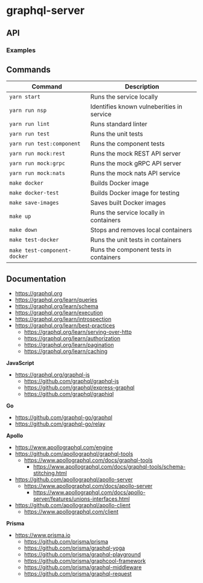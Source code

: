 # graphql-server

## API

### Examples

## Commands

| Command                      | Description                                |
|------------------------------|--------------------------------------------|
| `yarn start`                 | Runs the service locally                   |
| `yarn run nsp`               | Identifies known vulneberities in service  |
| `yarn run lint`              | Runs standard linter                       |
| `yarn run test`              | Runs the unit tests                        |
| `yarn run test:component`    | Runs the component tests                   |
| `yarn run mock:rest`         | Runs the mock REST API server              |
| `yarn run mock:grpc`         | Runs the mock gRPC API server              |
| `yarn run mock:nats`         | Runs the mock nats API service             |
| `make docker`                | Builds Docker image                        |
| `make docker-test`           | Builds Docker image for testing            |
| `make save-images`           | Saves built Docker images                  |
| `make up`                    | Runs the service locally in containers     |
| `make down`                  | Stops and removes local containers         |
| `make test-docker`           | Runs the unit tests in containers          |
| `make test-component-docker` | Runs the component tests in containers     |

## Documentation

  - https://graphql.org
  - https://graphql.org/learn/queries
  - https://graphql.org/learn/schema
  - https://graphql.org/learn/execution
  - https://graphql.org/learn/introspection
  - https://graphql.org/learn/best-practices
    - https://graphql.org/learn/serving-over-http
    - https://graphql.org/learn/authorization
    - https://graphql.org/learn/pagination
    - https://graphql.org/learn/caching
  
  **JavaScript**
  - https://graphql.org/graphql-js
    - https://github.com/graphql/graphql-js
    - https://github.com/graphql/express-graphql
    - https://github.com/graphql/graphiql

  **Go**
  - https://github.com/graphql-go/graphql
  - https://github.com/graphql-go/relay

  **Apollo**
  - https://www.apollographql.com/engine
  - https://github.com/apollographql/graphql-tools
    - https://www.apollographql.com/docs/graphql-tools
      - https://www.apollographql.com/docs/graphql-tools/schema-stitching.html
  - https://github.com/apollographql/apollo-server
    - https://www.apollographql.com/docs/apollo-server
      - https://www.apollographql.com/docs/apollo-server/features/unions-interfaces.html
  - https://github.com/apollographql/apollo-client
    - https://www.apollographql.com/client

  **Prisma**
  - https://www.prisma.io
    - https://github.com/prisma/prisma
    - https://github.com/prisma/graphql-yoga
    - https://github.com/prisma/graphql-playground
    - https://github.com/prisma/graphcool-framework
    - https://github.com/prisma/graphql-middleware
    - https://github.com/prisma/graphql-request
